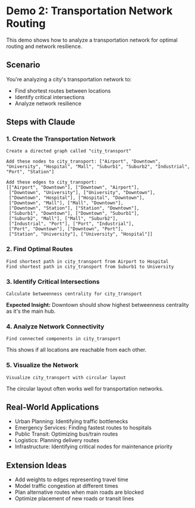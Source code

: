 # Demo 2: Transportation Network Routing

This demo shows how to analyze a transportation network for optimal routing and network resilience.

## Scenario
You're analyzing a city's transportation network to:
- Find shortest routes between locations
- Identify critical intersections
- Analyze network resilience

## Steps with Claude

### 1. Create the Transportation Network

```
Create a directed graph called "city_transport"

Add these nodes to city_transport: ["Airport", "Downtown", "University", "Hospital", "Mall", "Suburb1", "Suburb2", "Industrial", "Port", "Station"]

Add these edges to city_transport:
[["Airport", "Downtown"], ["Downtown", "Airport"], 
 ["Downtown", "University"], ["University", "Downtown"],
 ["Downtown", "Hospital"], ["Hospital", "Downtown"],
 ["Downtown", "Mall"], ["Mall", "Downtown"],
 ["Downtown", "Station"], ["Station", "Downtown"],
 ["Suburb1", "Downtown"], ["Downtown", "Suburb1"],
 ["Suburb2", "Mall"], ["Mall", "Suburb2"],
 ["Industrial", "Port"], ["Port", "Industrial"],
 ["Port", "Downtown"], ["Downtown", "Port"],
 ["Station", "University"], ["University", "Hospital"]]
```

### 2. Find Optimal Routes

```
Find shortest path in city_transport from Airport to Hospital
Find shortest path in city_transport from Suburb1 to University
```

### 3. Identify Critical Intersections

```
Calculate betweenness centrality for city_transport
```

**Expected Insight:**
Downtown should show highest betweenness centrality as it's the main hub.

### 4. Analyze Network Connectivity

```
Find connected components in city_transport
```

This shows if all locations are reachable from each other.

### 5. Visualize the Network

```
Visualize city_transport with circular layout
```

The circular layout often works well for transportation networks.

## Real-World Applications
- Urban Planning: Identifying traffic bottlenecks
- Emergency Services: Finding fastest routes to hospitals
- Public Transit: Optimizing bus/train routes
- Logistics: Planning delivery routes
- Infrastructure: Identifying critical nodes for maintenance priority

## Extension Ideas
- Add weights to edges representing travel time
- Model traffic congestion at different times
- Plan alternative routes when main roads are blocked
- Optimize placement of new roads or transit lines